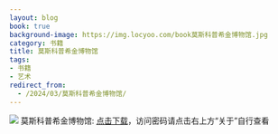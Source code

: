 ```yaml
---
layout: blog
book: true
background-image: https://img.locyoo.com/book莫斯科普希金博物馆.jpg
category: 书籍
title: 莫斯科普希金博物馆
tags:
- 书籍
- 艺术
redirect_from:
  - /2024/03/莫斯科普希金博物馆/
---
```

![](https://img.locyoo.com/book莫斯科普希金博物馆.jpg)
莫斯科普希金博物馆: <a name = "ref1" href="https://url18.ctfile.com/f/50983618-1334550532-f13c0f?p=3619">点击下载</a>，访问密码请点击右上方“关于”自行查看